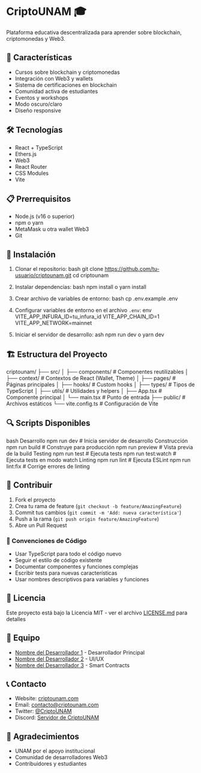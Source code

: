 # CriptoUNAM 🎓

Plataforma educativa descentralizada para aprender sobre blockchain, criptomonedas y Web3.

## 🚀 Características

- Cursos sobre blockchain y criptomonedas
- Integración con Web3 y wallets
- Sistema de certificaciones en blockchain
- Comunidad activa de estudiantes
- Eventos y workshops
- Modo oscuro/claro
- Diseño responsive

## 🛠️ Tecnologías

- React + TypeScript
- Ethers.js
- Web3
- React Router
- CSS Modules
- Vite

## 📋 Prerrequisitos

- Node.js (v16 o superior)
- npm o yarn
- MetaMask u otra wallet Web3
- Git

## 🔧 Instalación

1. Clonar el repositorio:
bash
git clone https://github.com/tu-usuario/criptounam.git
cd criptounam


2. Instalar dependencias:
bash
npm install
o
yarn install


3. Crear archivo de variables de entorno: bash
cp .env.example .env



4. Configurar variables de entorno en el archivo `.env`:
env
VITE_APP_INFURA_ID=tu_infura_id
VITE_APP_CHAIN_ID=1
VITE_APP_NETWORK=mainnet


5. Iniciar el servidor de desarrollo:
ash
npm run dev
o
yarn dev


## 🏗️ Estructura del Proyecto
criptounam/
├── src/
│ ├── components/ # Componentes reutilizables
│ ├── context/ # Contextos de React (Wallet, Theme)
│ ├── pages/ # Páginas principales
│ ├── hooks/ # Custom hooks
│ ├── types/ # Tipos de TypeScript
│ ├── utils/ # Utilidades y helpers
│ ├── App.tsx # Componente principal
│ └── main.tsx # Punto de entrada
├── public/ # Archivos estáticos
└── vite.config.ts # Configuración de Vite


## 🔍 Scripts Disponibles
bash
Desarrollo
npm run dev # Inicia servidor de desarrollo
Construcción
npm run build # Construye para producción
npm run preview # Vista previa de la build
Testing
npm run test # Ejecuta tests
npm run test:watch # Ejecuta tests en modo watch
Linting
npm run lint # Ejecuta ESLint
npm run lint:fix # Corrige errores de linting



## 🤝 Contribuir

1. Fork el proyecto
2. Crea tu rama de feature (`git checkout -b feature/AmazingFeature`)
3. Commit tus cambios (`git commit -m 'Add: nueva característica'`)
4. Push a la rama (`git push origin feature/AmazingFeature`)
5. Abre un Pull Request

### 📝 Convenciones de Código

- Usar TypeScript para todo el código nuevo
- Seguir el estilo de código existente
- Documentar componentes y funciones complejas
- Escribir tests para nuevas características
- Usar nombres descriptivos para variables y funciones

## 📄 Licencia

Este proyecto está bajo la Licencia MIT - ver el archivo [LICENSE.md](LICENSE.md) para detalles

## 👥 Equipo

- [Nombre del Desarrollador 1](https://github.com/usuario1) - Desarrollador Principal
- [Nombre del Desarrollador 2](https://github.com/usuario2) - UI/UX
- [Nombre del Desarrollador 3](https://github.com/usuario3) - Smart Contracts

## 📞 Contacto

- Website: [criptounam.com](https://criptounam.com)
- Email: contacto@criptounam.com
- Twitter: [@CriptoUNAM](https://twitter.com/Cripto_UNAM)
- Discord: [Servidor de CriptoUNAM](https://discord.gg/criptounam)

## 🙏 Agradecimientos

- UNAM por el apoyo institucional
- Comunidad de desarrolladores Web3
- Contribuidores y estudiantes
